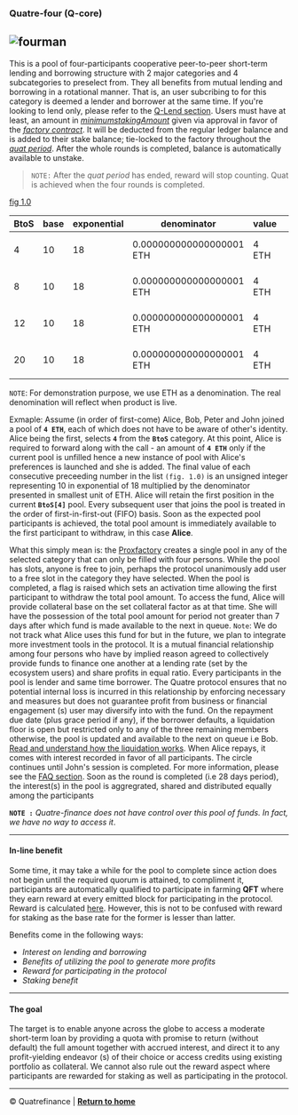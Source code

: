 ### Quatre-four (Q-core)

![fourman](https://user-images.githubusercontent.com/87430168/138263368-22748e2d-9faa-447b-9d5d-f589ac62d4ff.png)
-----------------------------------

This is a pool of four-participants cooperative peer-to-peer short-term lending and borrowing structure with 2 major categories and 4 subcategories to preselect from. They all benefits from mutual lending and borrowing in a rotational manner. That is, an user subcribing to for this category is deemed a lender and borrower at the same time. If you're looking to lend only, please refer to the [Q-Lend section](https://link-here). Users must have at least, an amount in _[minimumstakingAmount]()_ given via approval in favor of the _[factory contract]()_. It will be deducted from the regular ledger balance and is added to their stake balance; tie-locked to the factory throughout the _[quat period]()_. After the whole rounds is completed, balance is automatically available to unstake.

> `NOTE:` After the *quat period* has ended, reward will stop counting. Quat is achieved when the four rounds is completed.

[fig 1.0]()

BtoS | base | exponential | denominator | value | | StoB | base | exponential | denominator | value
---- | ---- | ----------- | ------------ | ----- |-| ---- | ---- | ----------- | ------------ | ---------------------
4 | 10 | 18 | 0.000000000000000001 ETH | 4 ETH | | 3000 | 10 | 1 | base x base asset's decimals | 3000 x denomination
8 | 10 | 18 | 0.000000000000000001 ETH | 4 ETH | | 6000 | 10 | 1 | base x base asset's decimals | 6000 x denomination
12 | 10 | 18 | 0.000000000000000001 ETH | 4 ETH | | 9000 | 10 | 1 | base x base asset's decimals | 9000 x denomination
20 | 10 | 18 | 0.000000000000000001 ETH | 4 ETH | | 20000 | 10 | 1 | base x base asset's decimals | 20000 x denomination

`NOTE`: For demonstration purpose, we use ETH as a denomination. The real denomination will reflect when product is live.

Exmaple: Assume (in order of first-come) Alice, Bob, Peter and John joined a pool of **`4 ETH`**, each of which does not have to be aware of other's identity. Alice being the first, selects **`4`** from the **`BtoS`** category. At this point, Alice is required to forward along with the call - an amount of **`4 ETH`** only if the current pool is unfilled hence a new instance of pool with Alice's preferences is launched and she is added. The final value of each consecutive preceeding number in the list `(fig. 1.0)` is an unsigned integer representing 10 in exponential of 18 multiplied by the denominator presented in smallest unit of ETH. Alice will retain the first position in the current **`BtoS[4]`** pool. Every subsequent user that joins the pool is treated in the order of first-in-first-out (FIFO) basis. Soon as the expected pool participants is achieved, the total pool amount is immediately available to the first participant to withdraw, in this case **Alice**.


What this simply mean is: the [Proxfactory](https://something.here) creates a single pool in any of the selected category that can only be filled with four persons. While the pool has slots, anyone is free to join, perhaps the protocol unanimously add user to a free slot in the category they have selected. When the pool is completed, a flag is raised which sets an activation time allowing the first participant to withdraw the total pool amount. To access the fund, Alice will provide collateral base on the set collateral factor as at that time. She will have the possession of the total pool amount for period not greater than 7 days after which fund is made available to the next in queue. `Note`: We do not track what Alice uses this fund for but in the future, we plan to integrate more investment tools in the protocol. It is a mutual financial relationship among four persons who have by implied reason agreed to collectively provide funds to finance one another at a lending rate (set by the ecosystem users) and share profits in equal ratio. Every participants in the pool is lender and same time borrower. The Quatre protocol ensures that no potential internal loss is incurred in this relationship by enforcing necessary and measures but does not guarantee profit from business or financial engagement (s) user may diversify into with the fund. On the repayment due date (plus grace period if any), if the borrower defaults, a liquidation floor is open but restricted only to any of the three remaining members otherwise, the pool is updated and available to the next on queue i.e Bob. [Read and understand how the liquidation works](). When Alice repays, it comes with interest recorded in favor of all participants. The circle continues until John's session is completed. For more information, please see the [FAQ section](). Soon as the round is completed (i.e 28 days period), the interest(s) in the pool is aggregrated, shared and distributed equally among the participants

**`NOTE :`** _Quatre-finance does not have control over this pool of funds. In fact, we have no way to access it_.

---------------------------

#### In-line benefit
Some time, it may take a while for the pool to complete since action does not begin until the required quorum is attained, to compliment it, participants are automatically qualified to participate in farming **QFT** where they earn reward at every emitted block for participating in the protocol. Reward is calculated [here](). However, this is not to be confused with reward for staking as the base rate for the former is lesser than latter.

Benefits come in the following ways: 

- _Interest on lending and borrowing_
- _Benefits of utilizing the pool to generate more profits_
- _Reward for participating in the protocol_
- _Staking benefit_

--------------------------

#### The goal
The target is to enable anyone across the globe to access a moderate short-term loan by providing a quota with promise to return (without default) the full amount together with accrued interest, and direct it to any profit-yielding endeavor (s) of their choice or access credits using existing portfolio as collateral. We cannot also rule out the reward aspect where participants are rewarded for staking as well as participating in the protocol. 

-----------------------

:copyright: Quatrefinance | **[Return to home](https://github.com/Quatre-Finance/Q-paper#concept-overview)**

